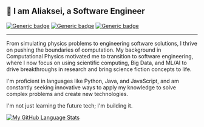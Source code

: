 👋 I am Aliaksei, a Software Engineer
---

[![Generic badge](https://img.shields.io/badge/Name-Aliaksei%20Kaliutau-blue.svg)](https://github.com/akaliutau)
[![Generic badge](https://img.shields.io/badge/Pronouns-he/him-blue.svg)](https://pronoun.is/he)
[![Generic badge](https://img.shields.io/badge/Contact%20me-click%20here-blue.svg)](mailto:aliaksei.kaliutau@gmail.com)

---

From simulating physics problems to engineering software solutions, I thrive on pushing the boundaries of computation. My background in Computational Physics motivated me to transition to software engineering, where I now focus on using scientific computing, Big Data, and ML/AI to drive breakthroughs in research and bring science fiction concepts to life. 

I'm proficient in languages like Python, Java, and JavaScript, and am constantly seeking innovative ways to apply my knowledge to solve complex problems and create new technologies. 

I'm not just learning the future tech; I'm building it.



[![My GitHub Language Stats](https://github-readme-stats.vercel.app/api/top-langs/?username=akaliutau&langs_count=4&theme=tokyonight&hide=css,c%2B%2B,TypeScript,Makefile,HTML)]()
